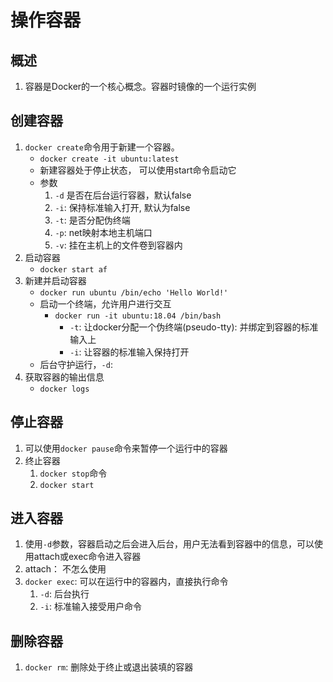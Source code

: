 # 操作容器

## 概述

1. 容器是Docker的一个核心概念。容器时镜像的一个运行实例

## 创建容器

1. `docker create`命令用于新建一个容器。
   * `docker create -it ubuntu:latest`
   * 新建容器处于停止状态， 可以使用start命令启动它
   * 参数
     1. `-d` 是否在后台运行容器，默认false
     2. `-i`: 保持标准输入打开, 默认为false
     3. `-t`: 是否分配伪终端
     4. `-p`: net映射本地主机端口
     5. `-v`: 挂在主机上的文件卷到容器内
2. 启动容器
   * `docker start af`
3. 新建并启动容器
   * `docker run ubuntu /bin/echo 'Hello World!'`
   * 启动一个终端，允许用户进行交互
     * `docker run -it ubuntu:18.04 /bin/bash`
       * `-t`: 让docker分配一个伪终端(pseudo-tty): 并绑定到容器的标准输入上
       * `-i`: 让容器的标准输入保持打开
   * 后台守护运行，`-d`: 
4. 获取容器的输出信息
   * `docker logs`

## 停止容器

1. 可以使用`docker pause`命令来暂停一个运行中的容器
2. 终止容器
   1. `docker stop`命令
   2. `docker start`

## 进入容器

1. 使用`-d`参数，容器启动之后会进入后台，用户无法看到容器中的信息，可以使用attach或exec命令进入容器
2. attach： 不怎么使用
3. `docker exec`: 可以在运行中的容器内，直接执行命令
   1. `-d`: 后台执行
   2. `-i`: 标准输入接受用户命令

## 删除容器

1. `docker rm`: 删除处于终止或退出装填的容器